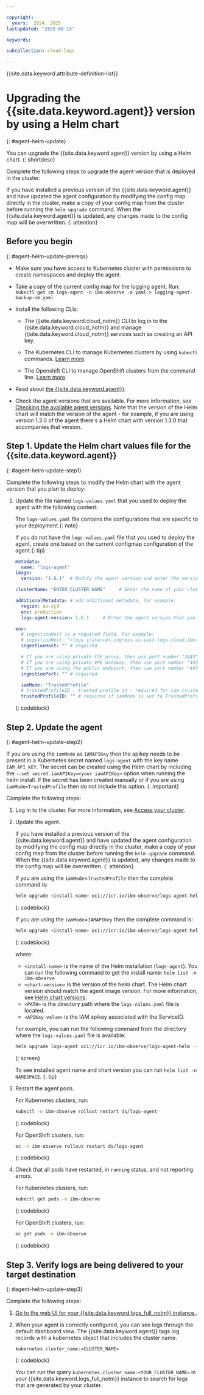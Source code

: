 ```yaml
---

copyright:
  years:  2024, 2025
lastupdated: "2025-08-15"

keywords:

subcollection: cloud-logs

---
```


{{site.data.keyword.attribute-definition-list}}


# Upgrading the {{site.data.keyword.agent}} version by using a Helm chart
{: #agent-helm-update}

You can upgrade the {{site.data.keyword.agent}} version by using a Helm chart.
{: shortdesc}

Complete the following steps to upgrade the agent version that is deployed in the cluster:

If you have installed a previous version of the {{site.data.keyword.agent}} and have updated the agent configuration by modifying the config map directly in the cluster, make a copy of your config map from the cluster before running the `helm upgrade` command. When the {{site.data.keyword.agent}} is updated, any changes made to the config map will be overwritten.
{: attention}


## Before you begin
{: #agent-helm-update-prereqs}

- Make sure you have access to Kubernetes cluster with permissions to create namespaces and deploy the agent.

- Take a copy of the current config map for the logging agent. Run: `kubectl get cm logs-agent -n ibm-observe -o yaml > logging-agent-backup-cm.yaml`

- Install the following CLIs:

    - The {{site.data.keyword.cloud_notm}} CLI to log in to the {{site.data.keyword.cloud_notm}} and manage {{site.data.keyword.cloud_notm}} services such as creating an API key.

    - The Kubernetes CLI to manage Kubernetes clusters by using `kubectl` commands. [Learn more](/docs/containers?topic=containers-cli-install).

    - The Openshift CLI to manage OpenShift clusters from the command line. [Learn more](/docs/openshift?topic=openshift-cli-install).

- Read about [the {{site.data.keyword.agent}}](/docs/cloud-logs?topic=cloud-logs-agent-about).

- Check the agent versions that are available. For more information, see [Checking the available agent versions](/docs/cloud-logs?topic=cloud-logs-check-agent-versions).  Note that the version of the Helm chart will match the version of the agent - for example, if you are using version 1.3.0 of the agent there's a Helm chart with version 1.3.0 that accompanies that version.


## Step 1. Update the Helm chart values file for the {{site.data.keyword.agent}}
{: #agent-helm-update-step1}

Complete the following steps to modify the Helm chart with the agent version that you plan to deploy:

1. Update the file named `logs-values.yaml` that you used to deploy the agent with the following content:

    The `logs-values.yaml` file contains the configurations that are specific to your deployment.{: note}

    If you do not have the `logs-values.yaml` file that you used to deploy the agent, create one based on the current configmap configuration of the agent.{: tip}

    ```yaml
    metadata:
      name: "logs-agent"
    image:
      version: "1.6.1"  # Modify the agent version and enter the version that you want to deploy

    clusterName: "ENTER_CLUSTER_NAME"     # Enter the name of your cluster. This information is used to improve the metadata and help with your filtering.

    additionalMetadata: # add additional metadata, for example:
      region: au-syd
      env: production
      logs-agent-version: 1.6.1     # Enter the agent version that you want to deploy

    env:
      # ingestionHost is a required field. For example:
      # ingestionHost: "<logs instance>.ingress.us-east.logs.cloud.ibm.com"
      ingestionHost: "" # required

      # If you are using private CSE proxy, then use port number "3443"
      # If you are using private VPE Gateway, then use port number "443"
      # If you are using the public endpoint, then use port number "443"
      ingestionPort: "" # required

      iamMode: "TrustedProfile"
      # trustedProfileID - trusted profile id - required for iam trusted profile mode
      trustedProfileID: "" # required if iamMode is set to TrustedProfile

    ```
    {: codeblock}


## Step 2. Update the agent
{: #agent-helm-update-step2}

If you are using the `iamMode` as `IAMAPIKey` then the apikey needs to be present in a Kubernetes secret named `logs-agent` with the key name `IAM_API_KEY`.  The secret can be created using the Helm chart by including the `--set secret.iamAPIKey=<your iamAPIKey>` option when running the helm install.  If the secret has been created manually or if you are using `iamMode=TrustedProfile` then do not include this option.
{: important}

Complete the following steps:

1. Log in to the cluster. For more information, see [Access your cluster](/docs/containers?topic=containers-access_cluster).

2. Update the agent.

    If you have installed a previous version of the {{site.data.keyword.agent}} and have updated the agent configuration by modifying the config map directly in the cluster, make a copy of your config map from the cluster before running the `helm upgrade` command. When the {{site.data.keyword.agent}} is updated, any changes made to the config map will be overwritten.
    {: attention}

    If you are using the `iamMode`=`TrustedProfile` then the complete command is:

    ```sh
    helm upgrade <install-name> oci://icr.io/ibm-observe/logs-agent-helm --version <chart-version> --values <PATH>/logs-values.yaml -n ibm-observe
    ```
    {: codeblock}

    If you are using the `iamMode`=`IAMAPIKey` then the complete command is:

    ```sh
    helm upgrade <install-name> oci://icr.io/ibm-observe/logs-agent-helm --version <chart-version> --values <PATH>/logs-values.yaml -n ibm-observe --set secret.iamAPIKey=<APIKey-value>
    ```
    {: codeblock}

    where:

    - `<install-name>` is the name of the Helm installation (`logs-agent`). You can run the following command to get the install name: `helm list -n ibm-observe`
    - `<chart-version>` is the version of the helm chart. The Helm chart version should match the agent image version. For more information, see [Helm chart versions](/docs/cloud-logs?topic=cloud-logs-agent-helm-template-clusters).
    - `<PATH>` is the directory path where the `logs-values.yaml` file is located.
    - `<APIKey-value>` is the IAM apikey associated with the ServiceID.

    For example, you can run the following command from the directory where the `logs-values.yaml` file is available:

    ```sh
    helm upgrade logs-agent oci://icr.io/ibm-observe/logs-agent-helm --version 1.5.0 --values ./logs-values.yaml -n ibm-observe --set secret.iamAPIKey=<secret>
    ```
    {: screen}

    To see installed agent name and chart version you can run `helm list -n NAMESPACE`.
    {: tip}

4. Restart the agent pods.

    For Kubernetes clusters, run:

    ```sh
    kubectl -n ibm-observe rollout restart ds/logs-agent
    ```
    {: codeblock}

    For OpenShift clusters, run:

    ```sh
    oc -n ibm-observe rollout restart ds/logs-agent
    ```
    {: codeblock}

5. Check that all pods have restarted, in `running` status, and not reporting errors.

    For Kubernetes clusters, run:

    ```sh
    kubectl get pods -n ibm-observe
    ```
    {: codeblock}

    For OpenShift clusters, run:

    ```sh
    oc get pods -n ibm-observe
    ```
    {: codeblock}

## Step 3. Verify logs are being delivered to your target destination
{: #agent-helm-update-step3}

Complete the following steps:

1. [Go to the web UI for your {{site.data.keyword.logs_full_notm}} instance.](/docs/cloud-logs?topic=cloud-logs-instance-launch).

2. When your agent is correctly configured, you can see logs through the default dashboard view. The {{site.data.keyword.agent}} tags log records with a kubernetes object that includes the cluster name.

    ```text
    kubernetes.cluster_name:<CLUSTER_NAME>
    ```
    {: codeblock}

    You can run the query `kubernetes.cluster_name:<YOUR_CLUSTER_NAME>` in your {{site.data.keyword.logs_full_notm}} instance to search for logs that are generated by your cluster.
